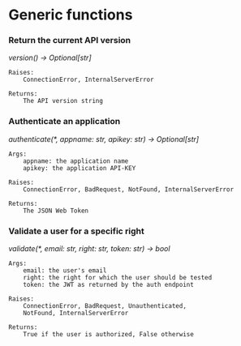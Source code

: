 # Generic functions


### **Return the current API version**
_version() -> Optional[str]_

    Raises:
        ConnectionError, InternalServerError

    Returns:
        The API version string




### **Authenticate an application**
_authenticate(*, appname: str, apikey: str) -> Optional[str]_

    Args:
        appname: the application name
        apikey: the application API-KEY

    Raises:
        ConnectionError, BadRequest, NotFound, InternalServerError

    Returns:
        The JSON Web Token




### **Validate a user for a specific right**
_validate(*, email: str, right: str, token: str) -> bool_

    Args:
        email: the user's email
        right: the right for which the user should be tested
        token: the JWT as returned by the auth endpoint

    Raises:
        ConnectionError, BadRequest, Unauthenticated,
        NotFound, InternalServerError

    Returns:
        True if the user is authorized, False otherwise
